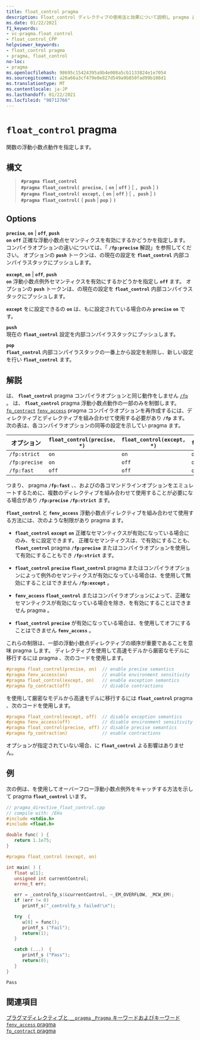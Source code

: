 ```yaml
---
title: float_control pragma
description: Float_control ディレクティブの使用法と効果について説明し pragma ます。 Float_control ディレクティブは、実行時の浮動小数点の正確なセマンティクスと例外セマンティクスの状態を制御します。
ms.date: 01/22/2021
f1_keywords:
- vc-pragma.float_control
- float_control_CPP
helpviewer_keywords:
- float_control pragma
- pragma, float_control
no-loc:
- pragma
ms.openlocfilehash: 98695c15424395a9b4e008a5cb1133824e1e7054
ms.sourcegitcommit: a26a66a3cf479e0e827d549a9b850fad99b108d1
ms.translationtype: MT
ms.contentlocale: ja-JP
ms.lasthandoff: 01/22/2021
ms.locfileid: "98712766"
---
```

# <a name="float_control-no-locpragma"></a>`float_control` pragma

関数の浮動小数点動作を指定します。

## <a name="syntax"></a>構文

> **`#pragma float_control`**\
> **`#pragma float_control( precise,`** { **`on`** | **`off`** } [ **`, push`** ] **`)`**\
> **`#pragma float_control( except,`** { **`on`** | **`off`** } [ **`, push`** ] **`)`**\
> **`#pragma float_control(`** { **`push`** | **`pop`** } **`)`**

## <a name="options"></a>Options

**`precise`**, **`on`** | **`off`**, **`push`**\
**`on`** **`off`** 正確な浮動小数点セマンティクスを有効にするかどうかを指定します。 コンパイラオプションの違いについては、「 **`/fp:precise`** 解説」を参照してください。 オプションの **`push`** トークンは、の現在の設定を **`float_control`** 内部コンパイラスタックにプッシュします。

**`except`**, **`on`** | **`off`**, **`push`**\
**`on`** 浮動小数点例外セマンティクスを有効にするかどうかを指定し **`off`** ます。 オプションの **`push`** トークンは、の現在の設定を **`float_control`** 内部コンパイラスタックにプッシュします。

**`except`** をに設定できるの **`on`** は、もに設定されている場合のみ **`precise`** **`on`** です。

**`push`**\
現在の **`float_control`** 設定を内部コンパイラスタックにプッシュします。

**`pop`**\
**`float_control`** 内部コンパイラスタックの一番上から設定を削除し、新しい設定を行い **`float_control`** ます。

## <a name="remarks"></a>解説

は、 **`float_control`** pragma コンパイラオプションと同じ動作をしません [`/fp`](../build/reference/fp-specify-floating-point-behavior.md) 。 は、 **`float_control`** pragma 浮動小数点動作の一部のみを制御します。 [`fp_contract`](../preprocessor/fp-contract.md) [`fenv_access`](../preprocessor/fenv-access.md) pragma コンパイラオプションを再作成するには、ディレクティブとディレクティブを組み合わせて使用する必要があり **`/fp`** ます。 次の表は、各コンパイラオプションの同等の設定を示してい pragma ます。

| オプション | `float_control(precise, *)` | `float_control(except, *)` | `fp_contract(*)` | `fenv_access(*)` |
|-|-|-|-|-|
| `/fp:strict`             | `on`  | `on`  | `off` | `on`  |
| `/fp:precise`            | `on`  | `off` | `on`  | `off` |
| `/fp:fast`               | `off` | `off` | `on`  | `off` |

つまり、 pragma **`/fp:fast`** 、、およびの各コマンドラインオプションをエミュレートするために、複数のディレクティブを組み合わせて使用することが必要になる場合があり **`/fp:precise`** **`/fp:strict`** ます。

**`float_control`** と **`fenv_access`** 浮動小数点ディレクティブを組み合わせて使用する方法には、次のような制限があり pragma ます。

- **`float_control`** **`except`** **`on`** 正確なセマンティクスが有効になっている場合にのみ、をに設定できます。 正確なセマンティクスは、で有効にすることも、 **`float_control`** pragma **`/fp:precise`** またはコンパイラオプションを使用して有効にすることもでき **`/fp:strict`** ます。

- **`float_control`** **`precise`** **`float_control`** pragma またはコンパイラオプションによって例外のセマンティクスが有効になっている場合は、を使用して無効にすることはできません **`/fp:except`** 。

- **`fenv_access`** **`float_control`** またはコンパイラオプションによって、正確なセマンティクスが有効になっている場合を除き、を有効にすることはできません pragma 。

- **`float_control`** **`precise`** が有効になっている場合は、を使用してオフにすることはできません **`fenv_access`** 。

これらの制限は、一部の浮動小数点ディレクティブの順序が重要であることを意味 pragma します。 ディレクティブを使用して高速モデルから厳密なモデルに移行するには pragma 、次のコードを使用します。

```cpp
#pragma float_control(precise, on)  // enable precise semantics
#pragma fenv_access(on)             // enable environment sensitivity
#pragma float_control(except, on)   // enable exception semantics
#pragma fp_contract(off)            // disable contractions
```

を使用して厳密なモデルから高速モデルに移行するには **`float_control`** pragma 、次のコードを使用します。

```cpp
#pragma float_control(except, off)  // disable exception semantics
#pragma fenv_access(off)            // disable environment sensitivity
#pragma float_control(precise, off) // disable precise semantics
#pragma fp_contract(on)             // enable contractions
```

オプションが指定されていない場合、に **`float_control`** よる影響はありません。

## <a name="example"></a>例

次の例は、を使用してオーバーフロー浮動小数点例外をキャッチする方法を示して pragma **`float_control`** います。

```cpp
// pragma_directive_float_control.cpp
// compile with: /EHa
#include <stdio.h>
#include <float.h>

double func( ) {
   return 1.1e75;
}

#pragma float_control (except, on)

int main( ) {
   float u[1];
   unsigned int currentControl;
   errno_t err;

   err = _controlfp_s(&currentControl, ~_EM_OVERFLOW, _MCW_EM);
   if (err != 0)
      printf_s("_controlfp_s failed!\n");

   try  {
      u[0] = func();
      printf_s ("Fail");
      return(1);
   }

   catch (...)  {
      printf_s ("Pass");
      return(0);
   }
}
```

```Output
Pass
```

## <a name="see-also"></a>関連項目

[プラグマディレクティブと `__pragma` `_Pragma` キーワードおよびキーワード](./pragma-directives-and-the-pragma-keyword.md)\
[`fenv_access` pragma](../preprocessor/fenv-access.md)\
[`fp_contract` pragma](../preprocessor/fp-contract.md)
